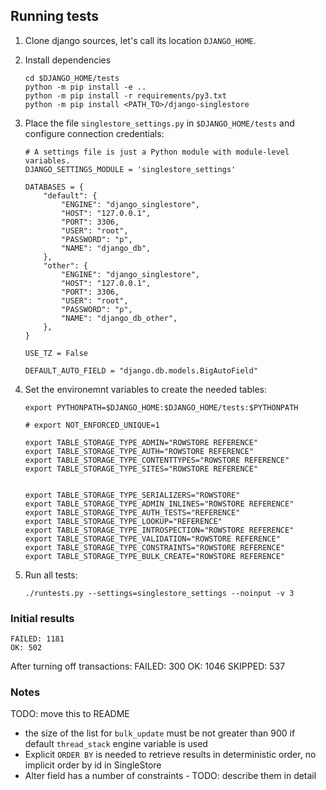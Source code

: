 
## Running tests

1. Clone django sources, let's call its location `DJANGO_HOME`.
2. Install dependencies
    ```
    cd $DJANGO_HOME/tests
    python -m pip install -e ..
    python -m pip install -r requirements/py3.txt
    python -m pip install <PATH_TO>/django-singlestore
    ```
3. Place the file `singlestore_settings.py` in `$DJANGO_HOME/tests` and configure connection credentials:

    ```
    # A settings file is just a Python module with module-level variables.
    DJANGO_SETTINGS_MODULE = 'singlestore_settings'

    DATABASES = {
        "default": {
            "ENGINE": "django_singlestore",
            "HOST": "127.0.0.1",
            "PORT": 3306,
            "USER": "root",
            "PASSWORD": "p",
            "NAME": "django_db",
        },
        "other": {
            "ENGINE": "django_singlestore",
            "HOST": "127.0.0.1",
            "PORT": 3306,
            "USER": "root",
            "PASSWORD": "p",
            "NAME": "django_db_other",
        },
    }

    USE_TZ = False

    DEFAULT_AUTO_FIELD = "django.db.models.BigAutoField"
    ```

4. Set the environemnt variables to create the needed tables:
    ```
    export PYTHONPATH=$DJANGO_HOME:$DJANGO_HOME/tests:$PYTHONPATH

    # export NOT_ENFORCED_UNIQUE=1

    export TABLE_STORAGE_TYPE_ADMIN="ROWSTORE REFERENCE"
    export TABLE_STORAGE_TYPE_AUTH="ROWSTORE REFERENCE"
    export TABLE_STORAGE_TYPE_CONTENTTYPES="ROWSTORE REFERENCE"
    export TABLE_STORAGE_TYPE_SITES="ROWSTORE REFERENCE"


    export TABLE_STORAGE_TYPE_SERIALIZERS="ROWSTORE"
    export TABLE_STORAGE_TYPE_ADMIN_INLINES="ROWSTORE REFERENCE"
    export TABLE_STORAGE_TYPE_AUTH_TESTS="REFERENCE"
    export TABLE_STORAGE_TYPE_LOOKUP="REFERENCE"
    export TABLE_STORAGE_TYPE_INTROSPECTION="ROWSTORE REFERENCE"
    export TABLE_STORAGE_TYPE_VALIDATION="ROWSTORE REFERENCE"
    export TABLE_STORAGE_TYPE_CONSTRAINTS="ROWSTORE REFERENCE"
    export TABLE_STORAGE_TYPE_BULK_CREATE="ROWSTORE REFERENCE"
    ```

5. Run all tests:
    ```
    ./runtests.py --settings=singlestore_settings --noinput -v 3
    ```

### Initial results

```
FAILED: 1181
OK: 502
```

After turning off transactions:
FAILED: 300
OK: 1046
SKIPPED: 537


### Notes
TODO: move this to README
- the size of the list for `bulk_update` must be not greater than 900 if default `thread_stack` engine variable is used 
- Explicit `ORDER BY` is needed to retrieve results in deterministic order, no implicit order by id in SingleStore
- Alter field has a number of constraints - TODO: describe them in detail
